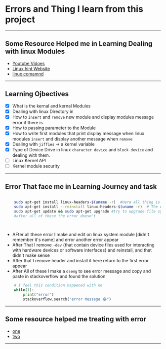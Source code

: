 # Errors and Thing I learn from this project
----
## Some Resource Helped me in Learning Dealing with linux Modules

- [Youtube Vidoes](https://www.youtube.com/watch?v=S8hifIrDh-g&list=PL16941B715F5507C5)
- [Linux hint Website](https://linuxhint.com/)
- [linux comamnd](http://linuxcommand.org/lc3_lts0040.php)

---
##  Learning Ojbectives
- [X] What is the kernal and kernal Modules
- [X] Dealing with linux Directory in 
- [X] How to `insert` and `remove` new module and display modules message error if there is.
- [X] How to passing parameter to the Module
- [X] How to write first modules that print display message when linux modules `insert` and display another message when `remove`
- [X] Dealing with `jiffies` -> a kernel variable
- [X] Type of Device Drive in linux `character device` and `block device` and dealing with them.
- [ ]  Linux Kernel API
- [ ] Kernel module security

----
## Error That face me in Learning Journey and task

```bash

    sudo apt-get install linux-headers-$(uname -r)  #Here all thing is ok so I Make a reinstall for header
    sudo apt-get install --reinstall linux-headers-$(uname -r)  # The error is still exit so I upgrade my system to lastest version but error still exist
    sudo apt-get update && sudo apt-get upgrade #try to upgrade file system to last version but error still exit 
    #after all of these the error doesn't 
    
    
```
- AFter all these error I make and edit on linux system module [didn't remember it's name] and error another error appear
- After That I remove `-dev` {that contain device files used for interacting with hardware devices or software interfaces} and reinstall, and that didn't make sense
- After that I remove header and install it here return to the first error appear
- After All of these I make a `dsemg` to see error message and copy and paste in stackoverflow and found the solution   


```py
    # I feel this condition happened with me
    while(1):
        print("error")
        stackoverflow.search("error Message 😂")
```

---

## Some resource helped me treating with error

- [one](https://www.linuxquestions.org/questions/linux-kernel-70/error-building-linux-kernel-module-invalid-module-format-4175704765/)
- [two](https://www.linuxquestions.org/questions/linux-software-2/invalid-module-format-when-insmod-the-kernel-module-4175481479/)

----

